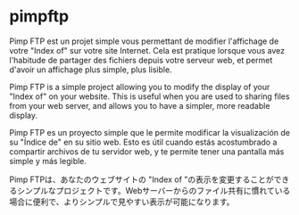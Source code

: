 # pimpftp

Pimp FTP est un projet simple vous permettant de modifier l'affichage de votre "Index of" sur votre site Internet. Cela est pratique lorsque vous avez l'habitude de partager des fichiers depuis votre serveur web, et permet d'avoir un affichage plus simple, plus lisible.


Pimp FTP is a simple project allowing you to modify the display of your "Index of" on your website. This is useful when you are used to sharing files from your web server, and allows you to have a simpler, more readable display.


Pimp FTP es un proyecto simple que le permite modificar la visualización de su "Índice de" en su sitio web. Esto es útil cuando estás acostumbrado a compartir archivos de tu servidor web, y te permite tener una pantalla más simple y más legible.


Pimp FTPは、あなたのウェブサイトの "Index of "の表示を変更することができるシンプルなプロジェクトです。Webサーバーからのファイル共有に慣れている場合に便利で、よりシンプルで見やすい表示が可能になります。
